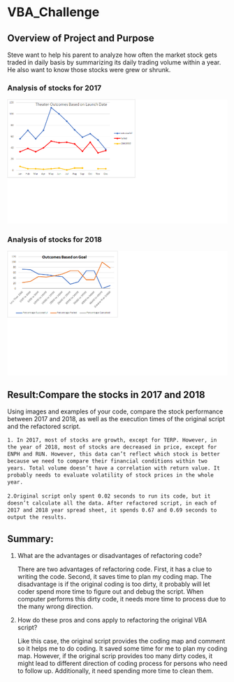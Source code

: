 # VBA_Challenge
## Overview of Project and Purpose
   Steve want to help his parent to analyze how often the market stock gets traded in daily basis by summarizing its daily trading volume within a year. He also want to know those stocks were grew or shrunk.


### Analysis of stocks for 2017   
![VBA_Challenge_2017](https://github.com/WeiTing83/kickstarter-analysis/blob/main/resource/Theater_Outcomes_vs_Launch.png)
### Analysis of stocks for 2018 
![VBA_Challenge_2018](https://github.com/WeiTing83/kickstarter-analysis/blob/main/resource/Outcomes_vs_Goals.png)


## Result:Compare the stocks in 2017 and 2018
Using images and examples of your code, compare the stock performance between 2017 and 2018, as well as the execution times of the original script and the refactored script.

    1. In 2017, most of stocks are growth, except for TERP. However, in the year of 2018, most of stocks are decreased in price, except for ENPH and RUN. However, this data can’t reflect which stock is better because we need to compare their financial conditions within two years. Total volume doesn’t have a correlation with return value. It probably needs to evaluate volatility of stock prices in the whole year.

    2.Original script only spent 0.02 seconds to run its code, but it doesn’t calculate all the data. After refactored script, in each of 2017 and 2018 year spread sheet, it spends 0.67 and 0.69 seconds to output the results.


## Summary: 
1. What are the advantages or disadvantages of refactoring code?

   There are two advantages of refactoring code. First, it has a clue to writing the code. Second, it saves time to plan my coding map. The disadvantage is if the original coding is too dirty, it probably will let coder spend more time to figure out and debug the script. When computer performs this dirty code, it needs more time to process due to the many wrong direction. 

2. How do these pros and cons apply to refactoring the original VBA script?

   Like this case, the original script provides the coding map and comment so it helps me to do coding. It saved some time for me to plan my coding map. However, if the original scrip provides too many dirty codes, it might lead to different direction of coding process for persons who need to follow up. Additionally, it need spending more time to clean them.

